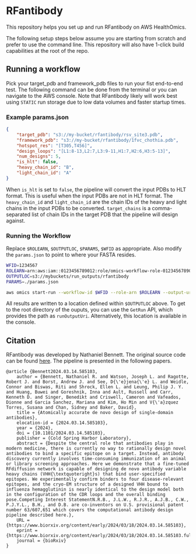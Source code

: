# RFantibody

This repository helps you set up and run RFantibody on AWS HealthOmics.

The following setup steps below assume you are starting from scratch and prefer to use the command line. This repository will also have 1-click build capabilities at the root of the repo.

## Running a workflow

Pick your target_pdb and framework_pdb files to run your fist end-to-end test. The following command can be done from the terminal or you can navigate to the AWS console. Note that RFantibody likely will work best using `STATIC` run storage due to low data volumes and faster startup times.

### Example params.json

```json
{
    "target_pdb": "s3://my-bucket/rfantibody/rsv_site3.pdb",
    "framework_pdb": "s3://my-bucket/rfantibody/1fvc_chothia.pdb",
    "hotspot_res": "[T305,T456]",
    "design_loops": "[L1:8-13,L2:7,L3:9-11,H1:7,H2:6,H3:5-13]",
    "num_designs": 5,
    "is_hlt": false,
    "heavy_chain_id": "B",
    "light_chain_id": "A"
}
```

When `is_hlt` is set to `false`, the pipeline will convert the input PDBs to HLT format. This is useful when the input PDBs are not in HLT format. The `heavy_chain_id` and `light_chain_id` are the chain IDs of the heavy and light chains in the input PDBs to be converted. `target_chains` is a comma-separated list of chain IDs in the target PDB that the pipeline will design against.

### Running the Workflow

Replace `$ROLEARN`, `$OUTPUTLOC`, `$PARAMS`, `$WFID` as appropriate. Also modify the `params.json` to point to where your FASTA resides.

```bash
WFID=1234567
ROLEARN=arn:aws:iam::0123456789012:role/omics-workflow-role-0123456789012-us-east-1
OUTPUTLOC=s3://mybuckets/run_outputs/rfantibody
PARAMS=./params.json

aws omics start-run --workflow-id $WFID --role-arn $ROLEARN --output-uri $OUTPUTLOC --storage-type STATIC --storage-capacity 4800 --parameters file://$PARAMS --name rfantibody
```
All results are written to a location defined within `$OUTPUTLOC` above. To get to the root directory of the ouputs, you can use the `GetRun` API, which provides the path as `runOutputUri`. Alternatively, this location is available in the console.

## Citation

RFantibody was developed by Nathaniel Bennett. The original source code can be found [here](https://github.com/RosettaCommons/RFantibody). The pipeline is presented in the following papers.

```
@article {Bennett2024.03.14.585103,
	author = {Bennett, Nathaniel R. and Watson, Joseph L. and Ragotte, Robert J. and Borst, Andrew J. and See, D{\'e}jena{\'e} L. and Weidle, Connor and Biswas, Riti and Shrock, Ellen L. and Leung, Philip J. Y. and Huang, Buwei and Goreshnik, Inna and Ault, Russell and Carr, Kenneth D. and Singer, Benedikt and Criswell, Cameron and Vafeados, Dionne and Garcia Sanchez, Mariana and Kim, Ho Min and V{\'a}zquez Torres, Susana and Chan, Sidney and Baker, David},
	title = {Atomically accurate de novo design of single-domain antibodies},
	elocation-id = {2024.03.14.585103},
	year = {2024},
	doi = {10.1101/2024.03.14.585103},
	publisher = {Cold Spring Harbor Laboratory},
	abstract = {Despite the central role that antibodies play in modern medicine, there is currently no way to rationally design novel antibodies to bind a specific epitope on a target. Instead, antibody discovery currently involves time-consuming immunization of an animal or library screening approaches. Here we demonstrate that a fine-tuned RFdiffusion network is capable of designing de novo antibody variable heavy chains (VHH{\textquoteright}s) that bind user-specified epitopes. We experimentally confirm binders to four disease-relevant epitopes, and the cryo-EM structure of a designed VHH bound to influenza hemagglutinin is nearly identical to the design model both in the configuration of the CDR loops and the overall binding pose.Competing Interest StatementN.R.B., J.L.W., R.J.R., A.J.B., C.W., P.J.Y.L., B.H., and D.B. are co-inventors on U.S. provisional patent number 63/607,651 which covers the computational antibody design pipeline described here.},
	URL = {https://www.biorxiv.org/content/early/2024/03/18/2024.03.14.585103},
	eprint = {https://www.biorxiv.org/content/early/2024/03/18/2024.03.14.585103.full.pdf},
	journal = {bioRxiv}
}
```
